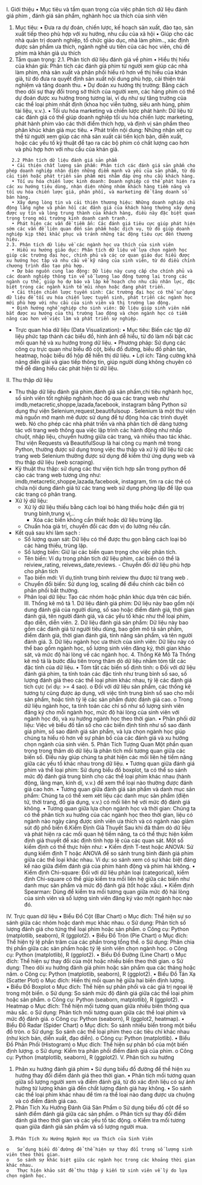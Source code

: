 I.	Giới thiệu 
    •	Mục tiêu và tầm quan trọng của việc phân tích dữ liệu đánh giá phim , đánh giá sản phẩm, nghành học ưa thích của sinh viên
  1.	Mục tiêu: 
    •	Đưa ra dự đoán, chiến lược, kế hoạch sản xuất, đào tạo, sản xuất tiếp theo phù hợp với xu hướng, nhu cầu của xã hội 
    •	Giúp cho các nhà quản trị doanh nghiệp, tổ chức giáo dục, nhà làm phim.., xác định được sản phẩm ưa thích, ngành nghề ưu tiên của các học viên, chủ đề phim mà khán giả ưu thích
  2.	Tầm quan trọng:
    2.1. Phân tích dữ liệu đánh giá về phim
      •	Hiểu thị hiếu của khán giả: Phân tích các đánh giá phim từ người xem giúp các nhà làm phim, nhà sản xuất và phân phối hiểu rõ hơn về thị hiếu của khán giả, từ đó đưa ra quyết định sản xuất nội dung phù hợp, cải thiện trải nghiệm và tăng doanh thu.
      •	Dự đoán xu hướng thị trường: Bằng cách theo dõi sự thay đổi trong sở thích của người xem, các hãng phim có thể dự đoán được xu hướng trong tương lai, ví dụ như sự tăng trưởng của các thể loại phim nhất định (khoa học viễn tưởng, siêu anh hùng, phim tài liệu, v.v.).
      •	Tối ưu hóa marketing và chiến lược phát hành: Dữ liệu từ các đánh giá có thể giúp doanh nghiệp tối ưu hóa chiến lược marketing, phát hành phim vào các thời điểm thích hợp, và định vị sản phẩm theo phân khúc khán giả mục tiêu.
      •	Phát triển nội dung: Những nhận xét cụ thể từ người xem giúp các nhà sản xuất cải tiến kịch bản, diễn xuất, hoặc các yếu tố kỹ thuật để tạo ra các bộ phim có chất lượng cao hơn và phù hợp hơn với nhu cầu của khán giả.

	  2.2 Phân tích dữ liệu đánh giá sản phẩm
      •	Cải thiện chất lượng sản phẩm: Phân tích các đánh giá sản phẩm cho phép doanh nghiệp nhận diện những điểm mạnh và yếu của sản phẩm, từ đó cải tiến hoặc phát triển sản phẩm mới nhằm đáp ứng nhu cầu khách hàng.
      •	Tối ưu hóa chiến lược kinh doanh: Doanh nghiệp có thể phát hiện ra các xu hướng tiêu dùng, nhận diện những nhóm khách hàng tiềm năng và tối ưu hóa chiến lược giá, phân phối, và marketing để tăng doanh số bán hàng.
      •	Xây dựng lòng tin và cải thiện thương hiệu: Những doanh nghiệp chủ động lắng nghe và phản hồi các đánh giá của khách hàng thường xây dựng được uy tín và lòng trung thành của khách hàng, điều này đặc biệt quan trọng trong môi trường kinh doanh cạnh tranh.
      •	Phát hiện các vấn đề tiềm ẩn: Các đánh giá tiêu cực giúp phát hiện sớm các vấn đề liên quan đến sản phẩm hoặc dịch vụ, từ đó giúp doanh nghiệp kịp thời khắc phục và tránh những tác động tiêu cực đến thương hiệu.
    2.3. Phân tích dữ liệu về các ngành học ưa thích của sinh viên
      •	Hiểu xu hướng giáo dục: Phân tích dữ liệu về lựa chọn ngành học giúp các trường đại học, chính phủ và các cơ quan giáo dục hiểu được xu hướng học tập và nhu cầu về kỹ năng của sinh viên, từ đó điều chỉnh chương trình đào tạo phù hợp.
      •	Dự báo nguồn cung lao động: Dữ liệu này cung cấp cho chính phủ và các doanh nghiệp thông tin về số lượng lao động tương lai trong các ngành cụ thể, giúp họ dự báo và lập kế hoạch cho nhu cầu nhân lực, đặc biệt trong các ngành kinh tế mũi nhọn hoặc đang phát triển.
      •	Cải thiện chiến lược tuyển sinh: Các trường đại học có thể sử dụng dữ liệu để tối ưu hóa chiến lược tuyển sinh, phát triển các ngành học mới phù hợp với nhu cầu của sinh viên và thị trường lao động.
      •	Định hướng nghề nghiệp cho sinh viên: Dữ liệu giúp sinh viên nắm bắt được xu hướng của thị trường lao động và chọn ngành học có tiềm năng cao hơn về việc làm và phát triển sự nghiệp.
  +	Trực quan hóa dữ liệu (Data Visualization):
    •	Mục tiêu: Biến các tập dữ liệu phức tạp thành các biểu đồ, hình ảnh dễ hiểu, từ đó làm nổi bật các mối quan hệ và xu hướng trong dữ liệu.
    •	Phương pháp: Sử dụng các công cụ trực quan như biểu đồ cột, biểu đồ đường, biểu đồ phân tán, heatmap, hoặc biểu đồ hộp để hiển thị dữ liệu.
    •	Lợi ích: Tăng cường khả năng diễn giải và giao tiếp thông tin, giúp người dùng không chuyên có thể dễ dàng hiểu các phát hiện từ dữ liệu.

II.	Thu thập dữ liệu
   - 	Thu thập dữ liệu đánh giá phim,đánh giá sản phẩm,chi tiêu nghành học, số sinh viên tốt nghiệp nghành học đó qua các trang web như imdb,metacretic,shoppe,lazada,facebook, instagram  bằng Python sử dụng thư viện Selenium,request,beautifulsoup . Selenium là một thư viện mã nguồn mở mạnh mẽ được sử dụng để tự động hóa các trình duyệt web. Nó cho phép các nhà phát triển và nhà phân tích dễ dàng tương tác với trang web thông qua việc lập trình các hành động như nhấp chuột, nhập liệu, chuyển hướng giữa các trang, và nhiều thao tác khác. Thư viện Requests và BeautifulSoup là hai công cụ mạnh mẽ trong Python, thường được sử dụng trong việc thu thập và xử lý dữ liệu từ các trang web Selenium thường được sử dụng để kiểm thử ứng dụng web và thu thập dữ liệu (web scraping).
   - 	Kỹ thuật thu thập: sử dụng các thư viện tích hợp sẵn trong python để cào các trang web tương ứng như: imdb,metacretic,shoppe,lazada,facebook, instagram, tìm ra các thẻ có chứa nội dung đánh giá từ các trang web sử dụng phòng lặp để lặp qua các trang có phân trang.
   -  Xử lý dữ liệu:
      +	Xử lý dữ liệu thiếu bằng cách loại bỏ hàng thiếu hoặc điền giá trị trung bình,trung vị,..
 	    + Xóa các biến không cần thiết hoặc dữ liệu trùng lặp.
      +	Chuẩn hóa giá trị, chuyển đổi các đơn vị đo lường nếu cần.
   - Kết quả sau khi làm sạch :
      +	Số lượng quan sát: Dữ liệu có thể được thu gọn bằng cách loại bỏ các hàng thiếu, trùng lặp.
      +	Số lượng biến: Giữ lại các biến quan trọng cho việc phân tích.
      +	Tên biến: Ví dụ trong phân tích dữ liệu phim, các biến có thể là reiview_rating, reivews_date,reviews.
    - Chuyển đổi dữ liệu phù hợp cho phân tích
      +	Tạo biến mới: Ví dụ,tính trung bình reiview thu được từ trang web .
      +	Chuyển đổi biến: Sử dụng log, scaling để điều chỉnh các biến có phân phối bất thường.
      +	Phân loại dữ liệu: Tạo các nhóm hoặc phân khúc dựa trên các biến.
III.	Thống kê mô tả
    1.	Dữ liệu đánh giá phim: Dữ liệu này bao gồm nội dung đánh giá của người dùng, số sao hoặc điểm đánh giá, thời gian đánh giá, tên người đánh giá, và các yếu tố khác như thể loại phim, đạo diễn, diễn viên.
    2.	Dữ liệu đánh giá sản phẩm: Dữ liệu này bao gồm các đánh giá từ người tiêu dùng, bao gồm mô tả sản phẩm, điểm đánh giá, thời gian đánh giá, tính năng sản phẩm, và tên người đánh giá.
    3.	Dữ liệu ngành học ưa thích của sinh viên: Dữ liệu này có thể bao gồm ngành học, số lượng sinh viên đăng ký, thời gian khảo sát, và mức độ hài lòng về các ngành học.
    4. Thống Kê Mô Tả
      Thống kê mô tả là bước đầu tiên trong thăm dò dữ liệu nhằm tóm tắt các đặc tính của dữ liệu.
      •	Tóm tắt các biến số định tính:
        o	Đối với dữ liệu đánh giá phim, ta tính toán các đặc tính như trung bình số sao, số lượng đánh giá theo các thể loại phim khác nhau, tỷ lệ các đánh giá tích cực (ví dụ: >= 4 sao).
        o	Đối với dữ liệu sản phẩm, các thống kê tương tự cũng được áp dụng, với việc tính trung bình số sao cho mỗi sản phẩm, hoặc tính tỷ lệ các sản phẩm được đánh giá cao.
        o	Trong dữ liệu ngành học, ta tính toán các chỉ số như số lượng sinh viên đăng ký cho mỗi ngành học, mức độ hài lòng của sinh viên với ngành học đó, và xu hướng ngành học theo thời gian.
      •	Phân phối dữ liệu: Việc vẽ biểu đồ tần số cho các biến định tính như số sao đánh giá phim, số sao đánh giá sản phẩm, và lựa chọn ngành học giúp chúng ta hiểu rõ hơn về sự phân bố của các đánh giá và xu hướng chọn ngành của sinh viên.
    5. Phân Tích Tương Quan
        Một phần quan trọng trong thăm dò dữ liệu là phân tích mối tương quan giữa các biến số. Điều này giúp chúng ta phát hiện các mối liên hệ tiềm năng giữa các yếu tố khác nhau trong dữ liệu.
        •	Tương quan giữa đánh giá phim và thể loại phim: Sử dụng biểu đồ boxplot, ta có thể so sánh mức độ đánh giá trung bình cho các thể loại phim khác nhau (hành động, lãng mạn, kinh dị, v.v.) để xem thể loại nào thường được đánh giá cao hơn.
        •	Tương quan giữa đánh giá sản phẩm và danh mục sản phẩm: Chúng ta có thể xem xét liệu các danh mục sản phẩm (điện tử, thời trang, đồ gia dụng, v.v.) có mối liên hệ với mức độ đánh giá không.
        •	Tương quan giữa lựa chọn ngành học và thời gian: Chúng ta có thể phân tích xu hướng của các ngành học theo thời gian, liệu có ngành nào ngày càng được sinh viên ưa thích và có ngành nào giảm sút độ phổ biến
    6.Kiểm Định Giả Thuyết
    Sau khi đã thăm dò dữ liệu và phát hiện ra các mối quan hệ tiềm năng, ta có thể thực hiện kiểm định giả thuyết để xác định tính hợp lệ của các quan sát. Một số kiểm định có thể thực hiện như:
    •	Kiểm định T-test hoặc ANOVA: Sử dụng kiểm định T hoặc ANOVA để so sánh trung bình đánh giá phim giữa các thể loại khác nhau. Ví dụ: so sánh xem có sự khác biệt đáng kể nào giữa điểm đánh giá của phim hành động và phim hài không.
    •	Kiểm định Chi-square: Đối với dữ liệu phân loại (categorical), kiểm định Chi-square có thể giúp kiểm tra mối liên hệ giữa các biến như danh mục sản phẩm và mức độ đánh giá (tốt hoặc xấu).
    •	Kiểm định Spearman: Dùng để kiểm tra mối tương quan giữa mức độ hài lòng của sinh viên và số lượng sinh viên đăng ký vào một ngành học nào đó.


IV.	Trực quan dữ liệu
  •	Biểu Đồ Cột (Bar Chart)
    o	Mục đích: Thể hiện sự so sánh giữa các nhóm hoặc danh mục khác nhau.
    o	Sử dụng: Phân tích số lượng đánh giá cho từng thể loại phim hoặc sản phẩm.
    o	Công cụ: Python (matplotlib, seaborn), R (ggplot2).
  •	Biểu Đồ Tròn (Pie Chart)
    o	Mục đích: Thể hiện tỷ lệ phần trăm của các phần trong tổng thể.
    o	Sử dụng: Phân chia thị phần giữa các sản phẩm hoặc tỷ lệ sinh viên chọn ngành học.
    o	Công cụ: Python (matplotlib), R (ggplot2).
  •	Biểu Đồ Đường (Line Chart)
    o	Mục đích: Thể hiện sự thay đổi của một hoặc nhiều biến theo thời gian.
    o	Sử dụng: Theo dõi xu hướng đánh giá phim hoặc sản phẩm qua các tháng hoặc năm.
    o	Công cụ: Python (matplotlib, seaborn), R (ggplot2).
  •	Biểu Đồ Tán Xạ (Scatter Plot)
    o	Mục đích: Hiển thị mối quan hệ giữa hai biến định lượng.		
  •	Biểu Đồ Boxplot
    o	Mục đích: Thể hiện sự phân phối và các giá trị ngoại lệ trong một biến.
    o	Sử dụng: So sánh mức độ đánh giá giữa các thể loại phim hoặc sản phẩm.
    o	Công cụ: Python (seaborn, matplotlib), R (ggplot2).
  •	Heatmap
    o	Mục đích: Thể hiện mối tương quan giữa nhiều biến thông qua màu sắc.
    o	Sử dụng: Phân tích mối tương quan giữa các thể loại phim và mức độ đánh giá.
    o	Công cụ: Python (seaborn), R (ggplot2, heatmap).
  •	Biểu Đồ Radar (Spider Chart)
    o	Mục đích: So sánh nhiều biến trong một biểu đồ tròn.
    o	Sử dụng: So sánh các thể loại phim theo các tiêu chí khác nhau (như kịch bản, diễn xuất, đạo diễn).
    o	Công cụ: Python (matplotlib).
  •	Biểu Đồ Phân Phối (Histogram)
    o	Mục đích: Thể hiện sự phân bố của một biến định lượng.
    o	Sử dụng: Kiểm tra phân phối điểm đánh giá của phim.
    o	Công cụ: Python (matplotlib, seaborn), R (ggplot2).
V.	Phân tích xu hướng
  1.	Phân xu hướng đánh giá phim
    •	Sử dụng biểu đồ đường để thể hiện xu hướng thay đổi điểm đánh giá theo thời gian.
    •	Phân tích mối tương quan giữa số lượng người xem và điểm đánh giá, từ đó xác định liệu có sự ảnh hưởng từ lượng khán giả đến chất lượng đánh giá hay không.
    •	So sánh các thể loại phim khác nhau để tìm ra thể loại nào đang được ưa chuộng và có điểm đánh giá cao.
  2.	Phân Tích Xu Hướng Đánh Giá Sản Phẩm
    o	Sử dụng biểu đồ cột để so sánh điểm đánh giá giữa các sản phẩm.
    o	Phân tích sự thay đổi điểm đánh giá theo thời gian và các yếu tố tác động.
    o	Kiểm tra mối tương quan giữa đánh giá sản phẩm và số lượng người mua.
  3.	 Phân Tích Xu Hướng Ngành Học ưa Thích của Sinh Viên
    o	Sử dụng biểu đồ đường để thể hiện sự thay đổi trong số lượng sinh viên theo thời gian.
    o	So sánh sự khác biệt giữa các ngành học trong các khoảng thời gian khác nhau.
    o	Thực hiện khảo sát để thu thập ý kiến từ sinh viên về lý do lựa chọn ngành học.

